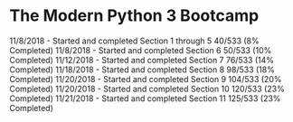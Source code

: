 # The Modern Python 3 Bootcamp

11/8/2018  - Started and completed Section 1 through 5 
             40/533 (8% Completed)
11/8/2018  - Started and completed Section 6
             50/533 (10% Completed)
11/12/2018 - Started and completed Section 7
             76/533 (14% Completed)
11/18/2018 - Started and completed Section 8
             98/533 (18% Completed)
11/20/2018 - Started and completed Section 9
             104/533 (20% Completed)
11/20/2018 - Started and completed Section 10
             120/533 (23% Completed)
11/21/2018 - Started and completed Section 11
             125/533 (23% Completed)
